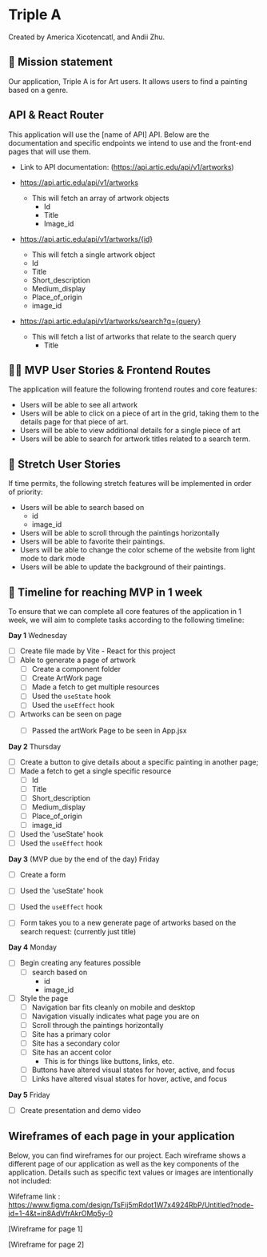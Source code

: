 
# Triple A

Created by America Xicotencatl, and Andii Zhu.

## 🚀 Mission statement

Our application, Triple A is for Art users. It allows users to find a painting based on a genre.

## API & React Router

This application will use the [name of API] API. Below are the documentation and specific endpoints we intend to use and the front-end pages that will use them.

- Link to API documentation: (https://api.artic.edu/api/v1/artworks)

- https://api.artic.edu/api/v1/artworks
    - This will fetch an array of artwork objects
      - Id
      - Title
      - Image_id


- https://api.artic.edu/api/v1/artworks/{id}
    - This will fetch a single artwork object
    - Id
    - Title
    - Short_description
    - Medium_display
    - Place_of_origin
    - image_id


- https://api.artic.edu/api/v1/artworks/search?q={query}
  - This will fetch a list of artworks that relate to the search query
    - Title


## 👩‍💻 MVP User Stories & Frontend Routes

The application will feature the following frontend routes and core features:

- Users will be able to see all artwork
- Users will be able to click on a piece of art in the grid, taking them to the details page for that piece of art.
- Users will be able to view additional details for a single piece of art
- Users will be able to search for artwork titles related to a search term.


## 🤔 Stretch User Stories

If time permits, the following stretch features will be implemented in order of priority:

- Users will be able to search based on
    - id
    - image_id
- Users will be able to scroll through the paintings horizontally 
- Users will be able to favorite their paintings. 
- Users will be able to change the color scheme of the website from light mode to dark mode
- Users will be able to update the background of their paintings. 


## 📆 Timeline for reaching MVP in 1 week

To ensure that we can complete all core features of the application in 1 week, we will aim to complete tasks according to the following timeline:

**Day 1** Wednesday
- [ ] Create file made by Vite - React for this project 
- [ ] Able to generate a page of artwork
  - [ ] Create a component folder
  - [ ] Create ArtWork page
  - [ ] Made a fetch to get multiple resources
  - [ ] Used the `useState` hook 
  - [ ] Used the `useEffect` hook 

- [ ] Artworks can be seen on page
  - [ ] Passed the artWork Page to be seen in App.jsx


**Day 2** Thursday
- [ ] Create a button to give details about a specific painting in another page; 
- [ ] Made a fetch to get a single specific resource
  - [ ] Id
  - [ ] Title
  - [ ] Short_description
  - [ ] Medium_display
  - [ ] Place_of_origin
  - [ ] image_id
- [ ] Used the 'useState' hook
- [ ] Used the `useEffect` hook

**Day 3** (MVP due by the end of the day) Friday
- [ ] Create a form 
- [ ] Used the 'useState' hook
- [ ] Used the `useEffect` hook
- [ ] Form takes you to a new generate page of artworks based on the search request: (currently just title)


**Day 4** Monday
- [ ] Begin creating any features possible
  - [ ] search based on
    - id
    - image_id

- [ ] Style the page
  - [ ] Navigation bar fits cleanly on mobile and desktop
  - [ ] Navigation visually indicates what page you are on
  - [ ] Scroll through the paintings horizontally 
  - [ ] Site has a primary color
  - [ ] Site has a secondary color
  - [ ] Site has an accent color
    - This is for things like buttons, links, etc.
  - [ ] Buttons have altered visual states for hover, active, and focus
  - [ ] Links have altered visual states for hover, active, and focus

**Day 5** Friday
- [ ] Create presentation and demo video


## Wireframes of each page in your application

Below, you can find wireframes for our project. Each wireframe shows a different page of our application as well as the key components of the application. Details such as specific text values or images are intentionally not included:

Wifeframe link : https://www.figma.com/design/TsFij5mRdot1W7x4924RbP/Untitled?node-id=1-4&t=in8AdVfrAkrOMp5y-0


[Wireframe for page 1]

[Wireframe for page 2]
